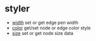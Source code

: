 # styler



+ [width](styler/width.1) set or get edge pen width
+ [color](styler/color.1) get/set node or edge color style
+ [size](styler/size.1) set or get node size data
